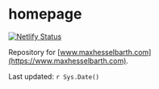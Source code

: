 
# homepage

<!-- badges: start -->
[![Netlify Status](https://api.netlify.com/api/v1/badges/c2e8f93a-6d3b-4c6e-a82d-4ffb4253f925/deploy-status)](https://app.netlify.com/sites/maxhesselbarth/deploys)
<!-- badges: end -->

Repository for [www.maxhesselbarth.com](https://www.maxhesselbarth.com).

Last updated: `r Sys.Date()`
